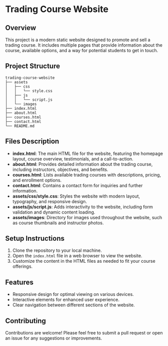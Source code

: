 # Trading Course Website

## Overview
This project is a modern static website designed to promote and sell a trading course. It includes multiple pages that provide information about the course, available options, and a way for potential students to get in touch.

## Project Structure
```
trading-course-website
├── assets
│   ├── css
│   │   └── style.css
│   ├── js
│   │   └── script.js
│   └── images
├── index.html
├── about.html
├── courses.html
├── contact.html
└── README.md
```

## Files Description
- **index.html**: The main HTML file for the website, featuring the homepage layout, course overview, testimonials, and a call-to-action.
- **about.html**: Provides detailed information about the trading course, including instructors, objectives, and benefits.
- **courses.html**: Lists available trading courses with descriptions, pricing, and enrollment options.
- **contact.html**: Contains a contact form for inquiries and further information.
- **assets/css/style.css**: Styles the website with modern layout, typography, and responsive design.
- **assets/js/script.js**: Adds interactivity to the website, including form validation and dynamic content loading.
- **assets/images**: Directory for images used throughout the website, such as course thumbnails and instructor photos.

## Setup Instructions
1. Clone the repository to your local machine.
2. Open the `index.html` file in a web browser to view the website.
3. Customize the content in the HTML files as needed to fit your course offerings.

## Features
- Responsive design for optimal viewing on various devices.
- Interactive elements for enhanced user experience.
- Clear navigation between different sections of the website.

## Contributing
Contributions are welcome! Please feel free to submit a pull request or open an issue for any suggestions or improvements.
